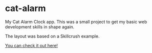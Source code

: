 # cat-alarm

My Cat Alarm Clock app. This was a small project to get my basic web development skills in shape again.

The layout was based on a Skillcrush example.


[You can check it out here!](https://lucasturtle.github.io/cat-alarm/)
